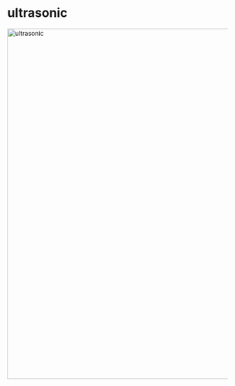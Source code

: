 # ultrasonic

<img width="799" alt="ultrasonic" src="https://github.com/njo726/ultrasonic/assets/139063593/b526f46d-7262-418f-8371-d627a806e4cb">
